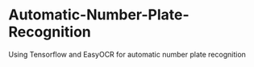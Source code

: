 # Automatic-Number-Plate-Recognition
Using Tensorflow and EasyOCR for automatic number plate recognition
